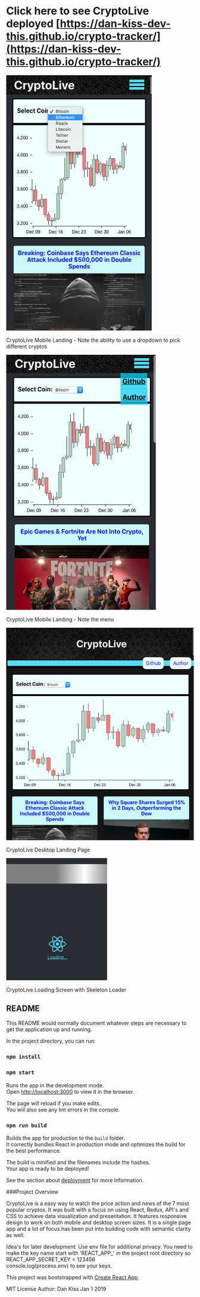 # Click here to see CryptoLive deployed [https://dan-kiss-dev-this.github.io/crypto-tracker/](https://dan-kiss-dev-this.github.io/crypto-tracker/)

![Mobile-Page](/public/mobile.png?raw=true "mobile_landing_page")

CryptoLive Mobile Landing - Note the ability to use a dropdown to pick different cryptos

![Mobile-Page-menu](/public/mobileSecondary.png?raw=true "mobile_landing_page-menu")

CryptoLive Mobile Landing - Note the menu

![Mobile-Page](/public/desktop.png?raw=true "desktop_landing_page")

CryptoLive Desktop Landing Page

![Mobile-Page](/public/loadScreen.png?raw=true "loading_screen")

CryptoLive Loading Screen with Skeleton Loader

## README

This README would normally document whatever steps are necessary to get the
application up and running.

In the project directory, you can run:

### `npm install`

### `npm start`

Runs the app in the development mode.<br>
Open [http://localhost:3000](http://localhost:3000) to view it in the browser.

The page will reload if you make edits.<br>
You will also see any lint errors in the console.

### `npm run build`

Builds the app for production to the `build` folder.<br>
It correctly bundles React in production mode and optimizes the build for the best performance.

The build is minified and the filenames include the hashes.<br>
Your app is ready to be deployed!

See the section about [deployment](https://facebook.github.io/create-react-app/docs/deployment) for more information.

###Project Overview

CryptoLive is a easy way to watch the price action and news of the 7 most popular cryptos. It was built with a focus on using React, Redux, API's and CSS to achieve data visualization and presentation. It features responsive design to work on both mobile and desktop screen sizes. It is a single page app and a lot of focus has been put into building code with semantic clarity as well.

Idea's for later development: Use env file for additional privacy. You need to make the key name start with 'REACT_APP_' in the project root directory so REACT_APP_SECRET_KEY = 123456  
console.log(process.env) to see your keys.

This project was bootstrapped with [Create React App](https://github.com/facebook/create-react-app).

MIT License
Author: Dan Kiss Jan 1 2019
